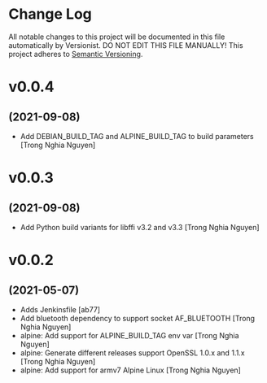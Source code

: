 # Change Log

All notable changes to this project will be documented in this file
automatically by Versionist. DO NOT EDIT THIS FILE MANUALLY!
This project adheres to [Semantic Versioning](http://semver.org/).

# v0.0.4
## (2021-09-08)

* Add DEBIAN_BUILD_TAG and ALPINE_BUILD_TAG to build parameters [Trong Nghia Nguyen]

# v0.0.3
## (2021-09-08)

* Add Python build variants for libffi v3.2 and v3.3 [Trong Nghia Nguyen]

# v0.0.2
## (2021-05-07)

* Adds Jenkinsfile [ab77]
* Add bluetooth dependency to support socket AF_BLUETOOTH [Trong Nghia Nguyen]
* alpine: Add support for ALPINE_BUILD_TAG env var [Trong Nghia Nguyen]
* alpine: Generate different releases support OpenSSL 1.0.x and 1.1.x [Trong Nghia Nguyen]
* alpine: Add support for armv7 Alpine Linux [Trong Nghia Nguyen]
